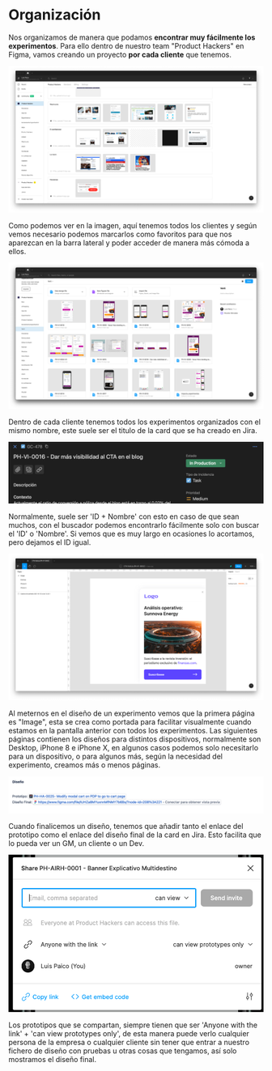 # Organización

Nos organizamos de manera que podamos **encontrar muy fácilmente los experimentos**. Para ello dentro de nuestro team "Product Hackers" en Figma, vamos creando un proyecto **por cada cliente** que tenemos.

![](<../.gitbook/assets/Captura de pantalla 2021-04-28 a las 17.36.27.png>)

Como podemos ver en la imagen, aquí tenemos todos los clientes y según vemos necesario podemos marcarlos como favoritos para que nos aparezcan en la barra lateral y poder acceder de manera más cómoda a ellos.

![](<../.gitbook/assets/Captura de pantalla 2021-12-21 a las 9.48.54.png>)

Dentro de cada cliente tenemos todos los experimentos organizados con el mismo nombre, este suele ser el titulo de la card que se ha creado en Jira.&#x20;

![](<../.gitbook/assets/Captura de pantalla 2022-01-04 a las 17.19.35.png>)

Normalmente, suele ser 'ID + Nombre' con esto en caso de que sean muchos, con el buscador podemos encontrarlo fácilmente solo con buscar el 'ID' o 'Nombre'. Si vemos que es muy largo en ocasiones lo acortamos, pero dejamos el ID igual.

![](<../.gitbook/assets/Captura de pantalla 2021-04-28 a las 18.18.23.png>)

Al meternos en el diseño de un experimento vemos que la primera página es "Image", esta se crea como portada para facilitar visualmente cuando estamos en la pantalla anterior con todos los experimentos. Las siguientes páginas contienen los diseños para distintos dispositivos, normalmente son Desktop, iPhone 8 e iPhone X, en algunos casos podemos solo necesitarlo para un dispositivo, o para algunos más, según la necesidad del experimento, creamos más o menos páginas.

![](<../.gitbook/assets/Captura de pantalla 2022-01-04 a las 17.48.29.png>)

Cuando finalicemos un diseño, tenemos que añadir tanto el enlace del prototipo como el enlace del diseño final de la card en Jira. Esto facilita que lo pueda ver un GM, un cliente o un Dev.

![](<../.gitbook/assets/Captura de pantalla 2021-12-21 a las 14.25.06.png>)

Los prototipos que se compartan, siempre tienen que ser 'Anyone with the link' + 'can view prototypes only', de esta manera puede verlo cualquier persona de la empresa o cualquier cliente sin tener que entrar a nuestro fichero de diseño con pruebas u otras cosas que tengamos, así solo mostramos el diseño final.
